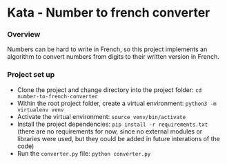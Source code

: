 # Kata - Number to french converter

### Overview
Numbers can be hard to write in French, so this project implements an algorithm to convert numbers from digits to their written version in French.

### Project set up
- Clone the project and change directory into the project folder: `cd number-to-french-converter`
- Within the root project folder, create a virtual environment: `python3 -m virtualenv venv`
- Activate the virtual environment: `source venv/bin/activate`
- Install the project dependencies: `pip install -r requirements.txt` (there are no requirements for now, since no external modules or libraries were used, but they could be added in future interations of the code)
- Run the `converter.py` file: `python converter.py`


